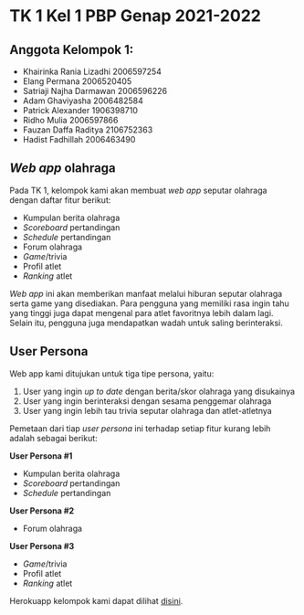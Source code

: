 # TK 1 Kel 1 PBP Genap 2021-2022
## Anggota Kelompok 1:
- Khairinka Rania Lizadhi 2006597254
- Elang Permana 2006520405
- Satriaji Najha Darmawan 2006596226
- Adam Ghaviyasha 2006482584
- Patrick Alexander 1906398710
- Ridho Mulia 2006597866
- Fauzan Daffa Raditya 2106752363
- Hadist Fadhillah 2006463490

## _Web app_ olahraga
Pada TK 1, kelompok kami akan membuat _web app_ seputar olahraga dengan daftar fitur berikut:
- Kumpulan berita olahraga
- _Scoreboard_ pertandingan
- _Schedule_ pertandingan
- Forum olahraga
- _Game_/trivia
- Profil atlet
- _Ranking_ atlet

_Web app_ ini akan memberikan manfaat melalui hiburan seputar olahraga serta game yang disediakan. Para pengguna yang memiliki rasa ingin tahu yang tinggi juga dapat mengenal para atlet favoritnya lebih dalam lagi. Selain itu, pengguna juga mendapatkan wadah untuk saling berinteraksi.

## User Persona
Web app kami ditujukan untuk tiga tipe persona, yaitu:
1. User yang ingin _up to date_ dengan berita/skor olahraga yang disukainya
2. User yang ingin berinteraksi dengan sesama penggemar olahraga
3. User yang ingin lebih tau trivia seputar olahraga dan atlet-atletnya

Pemetaan dari tiap _user persona_ ini terhadap setiap fitur kurang lebih adalah sebagai berikut:

**User Persona #1**
- Kumpulan berita olahraga
- _Scoreboard_ pertandingan
- _Schedule_ pertandingan

**User Persona #2**
- Forum olahraga

**User Persona #3**
- _Game_/trivia
- Profil atlet
- _Ranking_ atlet

Herokuapp kelompok kami dapat dilihat [disini](https://tk-1-kel-1-pbp-genap-2021-2022.herokuapp.com/).
